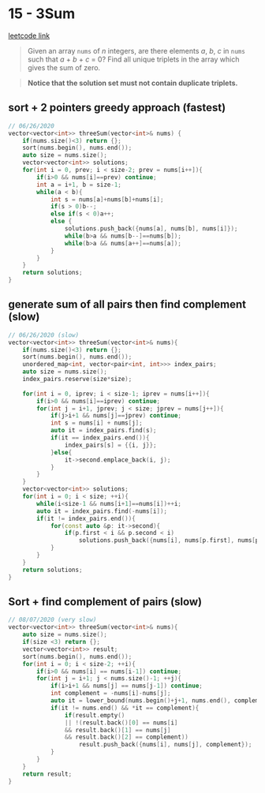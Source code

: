 # 15 - 3Sum

[leetcode link](https://leetcode.com/problems/3sum/)

>Given an array `nums` of *n* integers, are there elements *a*, *b*, *c* in `nums` such that *a* + *b* + *c* = 0? Find all unique triplets in the array which gives the sum of zero.

>  **Notice that the solution set must not contain duplicate triplets.**


## sort + 2 pointers greedy approach (fastest)

```cpp
// 06/26/2020
vector<vector<int>> threeSum(vector<int>& nums) {
    if(nums.size()<3) return {};
    sort(nums.begin(), nums.end());
    auto size = nums.size();
    vector<vector<int>> solutions;
    for(int i = 0, prev; i < size-2; prev = nums[i++]){
        if(i>0 && nums[i]==prev) continue;
        int a = i+1, b = size-1;
        while(a < b){
            int s = nums[a]+nums[b]+nums[i];
            if(s > 0)b--;
            else if(s < 0)a++;
            else {
                solutions.push_back({nums[a], nums[b], nums[i]});
                while(b>a && nums[b--]==nums[b]);
                while(b>a && nums[a++]==nums[a]);
            }
        }
    }
    return solutions;
}
```


## generate sum of all pairs then find complement (slow)


```cpp
// 06/26/2020 (slow)
vector<vector<int>> threeSum(vector<int>& nums){
    if(nums.size()<3) return {};
    sort(nums.begin(), nums.end());
    unordered_map<int, vector<pair<int, int>>> index_pairs;
    auto size = nums.size();
    index_pairs.reserve(size*size);
    
    for(int i = 0, iprev; i < size-1; iprev = nums[i++]){
        if(i>0 && nums[i]==iprev) continue;
        for(int j = i+1, jprev; j < size; jprev = nums[j++]){
            if(j>i+1 && nums[j]==jprev) continue;
            int s = nums[i] + nums[j];
            auto it = index_pairs.find(s);
            if(it == index_pairs.end()){
                index_pairs[s] = {{i, j}};
            }else{
                it->second.emplace_back(i, j);
            }
        }
    }
    vector<vector<int>> solutions;
    for(int i = 0; i < size; ++i){
        while(i<size-1 && nums[i+1]==nums[i])++i;
        auto it = index_pairs.find(-nums[i]);
        if(it != index_pairs.end()){
            for(const auto &p: it->second){
                if(p.first < i && p.second < i)
                    solutions.push_back({nums[i], nums[p.first], nums[p.second]});
            }
        }
    }
    return solutions;
}
```

## Sort + find complement of pairs  (slow)

```cpp
// 08/07/2020 (very slow)
vector<vector<int>> threeSum(vector<int>& nums){
    auto size = nums.size();
    if(size <3) return {};
    vector<vector<int>> result;
    sort(nums.begin(), nums.end());
    for(int i = 0; i < size-2; ++i){
        if(i>0 && nums[i] == nums[i-1]) continue;
        for(int j = i+1; j < nums.size()-1; ++j){
            if(i>i+1 && nums[j] == nums[j-1]) continue;
            int complement = -nums[i]-nums[j];
            auto it = lower_bound(nums.begin()+j+1, nums.end(), complement);
            if(it != nums.end() && *it == complement){
                if(result.empty() 
                || !(result.back()[0] == nums[i] 
                && result.back()[1] == nums[j] 
                && result.back()[2] == complement))
                    result.push_back({nums[i], nums[j], complement});
            }
        }
    }
    return result;
}
```